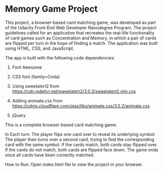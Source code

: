 # Memory Game Project



This project, a browser-based card matching game, was developed as part of the Udacity Front-End Web Developer Nanodegree Program. The project guidelines called for an application that recreates the real-life functionality of card games such as Concentration and Memory, in which a pair of cards are flipped per turn in the hope of finding a match. The application was built using HTML, CSS, and JavaScript.

The app is built with the following code dependencies:

1. Font Awesome
2. CSS font (family=Coda)
3. Using sweetalert2
 from https://cdn.jsdelivr.net/sweetalert2/3.0.3/sweetalert2.min.css

4. Adding animate.css from https://cdnjs.cloudflare.com/ajax/libs/animate.css/3.5.2/animate.css

5. jQuery

This is a complete browser-based card matching game.

In Each turn:
The player flips one card over to reveal its underlying symbol.
The player then turns over a second card, trying to find the corresponding card with the same symbol.
If the cards match, both cards stay flipped over.
If the cards do not match, both cards are flipped face down.
The game ends once all cards have been correctly matched.

How to Run:
Open index.html file to view the project in your browser.
